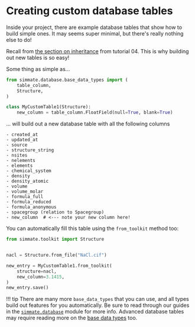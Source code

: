
# Creating custom database tables

Inside your project, there are example database tables that show how to build simple ones. It may seems super minimal, but there's really nothing else to do! 

Recall from [the section on inheritance](https://jacksund.github.io/simmate/getting_started/access_the_database/intro_to_python_inheritance/) from tutorial 04. This is why building out new tables is so easy!

Some thing as simple as...

``` python
from simmate.database.base_data_types import (
    table_column,
    Structure,
)

class MyCustomTable1(Structure):
    new_column = table_column.FloatField(null=True, blank=True)
```

... will build out a new database table with all the following columns

```
- created_at
- updated_at
- source
- structure_string
- nsites
- nelements
- elements
- chemical_system
- density
- density_atomic
- volume
- volume_molar
- formula_full
- formula_reduced
- formula_anonymous
- spacegroup (relation to Spacegroup)
- new_column  # <--- note your new column here!
```

You can automatically fill this table using the `from_toolkit` method too:

``` python
from simmate.toolkit import Structure


nacl = Structure.from_file("NaCl.cif")

new_entry = MyCustomTable1.from_toolkit(
    structure=nacl, 
    new_column=3.1415,
)
new_entry.save()
```

!!! tip
    There are many more `base_data_types` that you can use, and all types build out features for you automatically. Be sure to read through our guides in the [`simmate.database`](https://jacksund.github.io/simmate/full_guides/database/overview/) module for more info. Advanced database tables may require reading more on the [base data types](https://jacksund.github.io/simmate/full_guides/database/custom_tables/) too.

